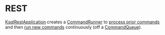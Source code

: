 # REST

[KsqlRestApplication](KsqlRestApplication.md) creates a [CommandRunner](KsqlRestApplication.md#commandRunner) to [process prior commands](CommandRunner.md#processPriorCommands) and then [run new commands](CommandRunner.md#fetchAndRunCommands) continuously (off a [CommandQueue](CommandRunner.md#commandStore)).
